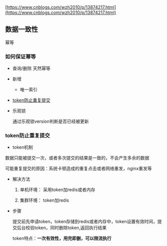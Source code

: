 [https://www.cnblogs.com/wzh2010/p/13874217.html](https://www.cnblogs.com/wzh2010/p/13874217.html)

## 数据一致性

幂等

### 如何保证幂等

* 查询/删除 天然幂等


* 新增

    * 唯一索引

* [token防止重复提交](#token防止重复提交)

* 乐观锁

    通过乐观锁version判断是否已经被更新

### token防止重复提交

* token机制

数据只能被提交一次，或者多次提交的结果是一致的，不会产生多余的数据

可能重复提交的原因：系统卡顿造成的重复点击或者网络重发，nginx重发等


* 解决方法

    1. 单机环境： 采用token加redis或者内存

    2. 集群环境： token加redis

* 步骤

   提交前先申请token，token存储到redis或者内存中，token设置有效时间，提交后台校验token，同时删除token,返回执行结果

   token特点：**一次有效性，用完即删，可以限流执行**


